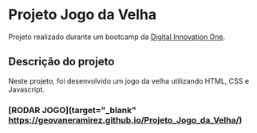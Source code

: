 # Projeto Jogo da Velha

Projeto realizado durante um bootcamp da [Digital Innovation One](https://digitalinnovation.one).

## Descrição do projeto
Neste projeto, foi desenvolvido um jogo da velha utilizando HTML, CSS e Javascript.

###   [RODAR JOGO](target="_blank" https://geovaneramirez.github.io/Projeto_Jogo_da_Velha/)


